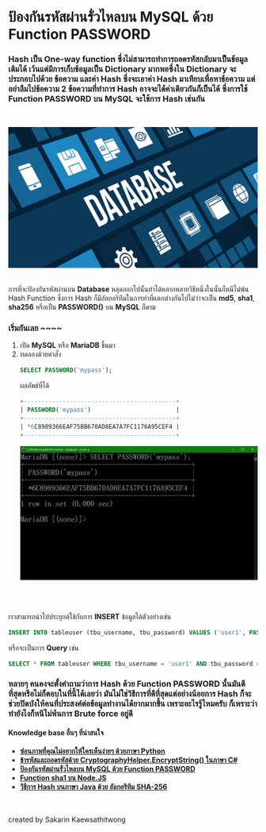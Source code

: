 # ป้องกันรหัสผ่านรั่วไหลบน MySQL ด้วย Function PASSWORD

### **Hash** เป็น **One-way function** ซึ่งไม่สามารถทำการถอดรหัสกลับมาเป็นข้อมูลเดิมได้ เว้นแต่มีการเก็บข้อมูลเป็น Dictionary มากพอซึ่งใน Dictionary จะประกอบไปด้วย **ข้อความ** และค่า **Hash** ซึ่งจะเอาค่า **Hash** มาเทียบเพื่อหาข้อความ แต่อย่าลืมไปข้อความ 2 ข้อความที่ทำการ Hash อาจจะได้ค่าเดียวกันก็เป็นได้ ซึ่งการใช้ Function **PASSWORD** บน **MySQL** จะใช้การ **Hash** เช่นกัน
<br>

![](../../assets/img/MySQL00.png)
<br>
<br>

การที่จะป้องกันรหัสผ่านบน **Database** หลุดออกไปนั้นทำได้หลากหลายวิธีหนึ่งในนั้นก็หนีไม่พ้น Hash Function ซึ่งการ Hash ก็มีอัลกอริทึมในการทำที่แตกต่างกันไปไม่ว่าจะเป็น **md5**, **sha1**, **sha256** หรือเป็น **PASSWORD()** บน **MySQL** ก็ตาม

### เริ่มกันเลย ~~~~ 
1. เปิด **MySQL** หรือ **MariaDB** ขึ้นมา
1. ทดลองด้วยคำสั่ง
    ```sql
    SELECT PASSWORD('mypass');
    ```
    ผลลัพธ์ที่ได้
    ```sql
    +-------------------------------------------+
    | PASSWORD('mypass')                        |
    +-------------------------------------------+
    | *6C8989366EAF75BB670AD8EA7A7FC1176A95CEF4 |
    +-------------------------------------------+
    ```
    ![](../../assets/img/MySQL01.png)
<br>
<br>

เราสามารถนำไปประยุกต์ใช้กับการ **INSERT** ข้อมูลได้ตัวอย่างเช่น
```sql
INSERT INTO tableuser (tbu_username, tbu_password) VALUES ('user1', PASSWORD('password'));
```
หรือจะเป็นการ **Query** เช่น
```sql
SELECT * FROM tableuser WHERE tbu_username = 'user1' AND tbu_password = PASSWORD('password');
```

### หลายๆ คนคงจะตั้งคำถามว่าการ Hash ด้วย Function PASSWORD นั้นมันดีที่สุดหรือไม่ก็ตอบในที่นี้ได้เลยว่า มันไม่ใช่วิธีการที่ดีที่สุดแต่อย่างน้อยการ Hash ก็จะช่วยปิดบังให้คนที่ประสงค์ต่อข้อมูลทำงานได้ยากมากขึ้น เพราะอะไรรู้ไหมครับ ก็เพราะว่าทำยังไงก็หนีไม่พ้นการ Brute force อยู่ดี

#### Knowledge base อื่นๆ ที่น่าสนใจ
* **[ซ่อนภาพที่คุณไม่อยากให้ใครเห็นง่ายๆ ด้วยภาษา Python](../Python/)**
* **[ข้ารหัสและถอดรหัสด้วย CryptographyHelper.EncryptString() ในภาษา C#](../Csharp/)**
* **[ป้องกันรหัสผ่านรั่วไหลบน MySQL ด้วย Function PASSWORD](../MySQL/)**
* **[Function sha1 บน Node.JS](../JavaScript/)**
* **[วิธีการ Hash บนภาษา Java ด้วย อัลกอริทึม SHA-256](../Java/)**
<br>
<br>
created by Sakarin Kaewsathitwong